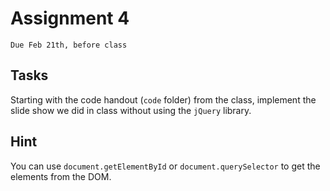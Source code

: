 # Assignment 4
`Due Feb 21th, before class`


## Tasks

Starting with the code handout (`code` folder) from the class, implement the slide show we did in class without using the `jQuery` library. 



## Hint


You can use `document.getElementById` or `document.querySelector` to get the elements from the DOM.
